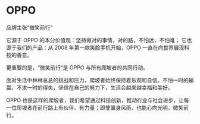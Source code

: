 # 

# OPPO


品牌主张“微笑前行”

它源于 OPPO 的本分价值观：坚持做对的事情，对的路，不怕远，不怕难；
它也源于我们的产品：从 2008 年第一款笑脸手机开始，OPPO 一直在向世界展现科技的善意。

更重要的是，“微笑前行”是 OPPO 与所有爬坡者的共同行动。

面对生活中林林总总的挑战和压力，爬坡者始终保持着乐观和自信。不怕一时的输赢、不求一时的得失，坚信在自己的努力下，生活会越来越幸福和美好。

OPPO 也是这样的爬坡者，我们希望通过科技创新，推动行业与社会进步，让每一位爬坡者在前行路上有伙伴、有力量；即使置身风雨，也能心向光明，微笑前行。

